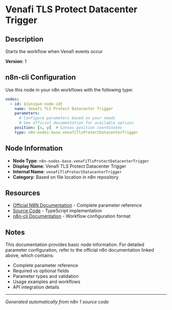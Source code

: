 # Venafi TLS Protect Datacenter Trigger

## Description

Starts the workflow when Venafi events occur

**Version**: 1

## n8n-cli Configuration

Use this node in your n8n workflows with the following type:

```yaml
nodes:
  - id: ${unique-node-id}
    name: Venafi TLS Protect Datacenter Trigger
    parameters:
      # Configure parameters based on your needs
      # See official documentation for available options
    position: [x, y]  # Canvas position coordinates
    type: n8n-nodes-base.venafiTlsProtectDatacenterTrigger
```

## Node Information

- **Node Type**: `n8n-nodes-base.venafiTlsProtectDatacenterTrigger`
- **Display Name**: Venafi TLS Protect Datacenter Trigger
- **Internal Name**: `venafiTlsProtectDatacenterTrigger`
- **Category**: Based on file location in n8n repository

## Resources

- [Official N8N Documentation](https://docs.n8n.io/integrations/builtin/app-nodes/n8n-nodes-base.venafitlsprotectdatacentertrigger/) - Complete parameter reference
- [Source Code](https://github.com/n8n-io/n8n/blob/master/packages/nodes-base/nodes/Venafi/Datacenter/VenafiTlsProtectDatacenterTrigger.node.ts) - TypeScript implementation
- [n8n-cli Documentation](https://github.com/edenreich/n8n-cli) - Workflow configuration format

## Notes

This documentation provides basic node information. For detailed parameter configuration, 
refer to the official n8n documentation linked above, which contains:

- Complete parameter reference
- Required vs optional fields
- Parameter types and validation
- Usage examples and workflows
- API integration details

---
*Generated automatically from n8n 1 source code*
